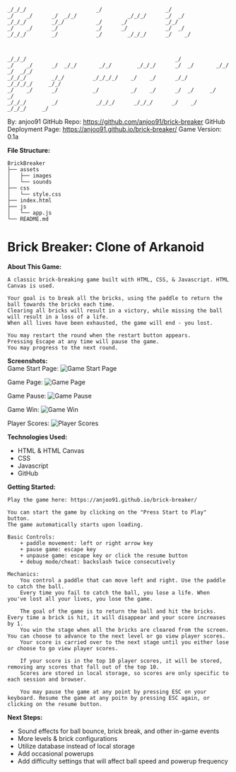                                                               
    _/_/_/                      _/                    _/      
    _/    _/      _/  _/_/                _/_/_/      _/  _/   
    _/_/_/        _/_/          _/      _/            _/_/      
    _/    _/      _/            _/      _/            _/  _/     
    _/_/_/        _/            _/        _/_/_/      _/    _/    
                                                                
                                                                
                                                                                            
    _/_/_/                                               _/                                
    _/    _/      _/  _/_/       _/_/        _/_/_/      _/  _/       _/_/       _/  _/_/   
    _/_/_/        _/_/         _/_/_/_/    _/    _/      _/_/       _/_/_/_/     _/_/        
    _/    _/      _/           _/          _/    _/      _/  _/     _/           _/           
    _/_/_/        _/            _/_/_/      _/_/_/      _/    _/     _/_/_/     _/            


By: anjoo91
GitHub Repo: https://github.com/anjoo91/brick-breaker
GitHub Deployment Page: https://anjoo91.github.io/brick-breaker/
Game Version: 0.1a


**File Structure:**

    BrickBreaker 
    ├── assets
    │   ├── images
    │   └── sounds
    ├── css
    │   └── style.css
    ├── index.html
    ├── js
    │   └── app.js
    └── README.md

# Brick Breaker: Clone of Arkanoid


**About This Game:**

    A classic brick-breaking game built with HTML, CSS, & Javascript. HTML Canvas is used.

    Your goal is to break all the bricks, using the paddle to return the ball towards the bricks each time. 
    Clearing all bricks will result in a victory, while missing the ball will result in a loss of a life.
    When all lives have been exhausted, the game will end - you lost. 
    
    You may restart the round when the restart button appears.
    Pressing Escape at any time will pause the game.
    You may progress to the next round. 

**Screenshots:**    
Game Start Page: 
    ![Game Start Page](https://anjoo91.github.io/brick-breaker/assets/images/landing_page.PNG)

Game Page:
    ![Game Page](https://anjoo91.github.io/brick-breaker/assets/images/game_page.PNG)

Game Pause: 
    ![Game Pause](https://anjoo91.github.io/brick-breaker/assets/images/game_pause.PNG)

Game Win: 
    ![Game Win](https://anjoo91.github.io/brick-breaker/assets/images/game_win.PNG)

Player Scores:
    ![Player Scores](https://anjoo91.github.io/brick-breaker/assets/images/player_scores.PNG)


**Technologies Used:**
* HTML & HTML Canvas
* CSS
* Javascript
* GitHub


**Getting Started:**
    
    Play the game here: https://anjoo91.github.io/brick-breaker/

    You can start the game by clicking on the "Press Start to Play" button. 
    The game automatically starts upon loading.
    
    Basic Controls: 
        + paddle movement: left or right arrow key
        + pause game: escape key
        + unpause game: escape key or click the resume button
        + debug mode/cheat: backslash twice consecutively

    Mechanics: 
        You control a paddle that can move left and right. Use the paddle to catch the ball.
        Every time you fail to catch the ball, you lose a life. When you've lost all your lives, you lose the game.
    
        The goal of the game is to return the ball and hit the bricks. Every time a brick is hit, it will disappear and your score increases by 1.
        You win the stage when all the bricks are cleared from the screen. You can choose to advance to the next level or go view player scores. 
        Your score is carried over to the next stage until you either lose or choose to go view player scores. 

        If your score is in the top 10 player scores, it will be stored, removing any scores that fall out of the top 10.
        Scores are stored in local storage, so scores are only specific to each session and browser.

        You may pause the game at any point by pressing ESC on your keyboard. Resume the game at any poitn by pressing ESC again, or clicking on the resume button.

**Next Steps:**    
* Sound effects for ball bounce, brick break, and other in-game events
* More levels & brick configurations
* Utilize database instead of local storage
* Add occasional powerups
* Add difficulty settings that will affect ball speed and powerup frequency


